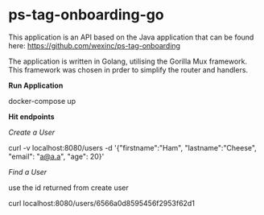 # ps-tag-onboarding-go

This application is an API based on the Java application that can be found here: https://github.com/wexinc/ps-tag-onboarding

The application is written in Golang, utilising the Gorilla Mux framework. This framework was chosen in prder to simplify the router and handlers.


**Run Application**

docker-compose up


**Hit endpoints**

_Create a User_

curl -v localhost:8080/users -d '{"firstname":"Ham", "lastname":"Cheese", "email": "a@a.a", "age": 20}'

_Find a User_

use the id returned from create user

curl localhost:8080/users/6566a0d8595456f2953f62d1

